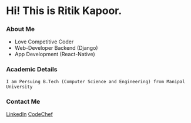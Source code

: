 # Hi! This is Ritik Kapoor.

###  About Me 

  - Love Competitive Coder
  - Web-Developer Backend (Django)
  - App Development (React-Native)
  

### Academic Details

    I am Persuing B.Tech (Computer Science and Engineering) from Manipal University
    

### Contact Me 

[LinkedIn](https://www.linkedin.com/in/ritik-kapoor-a13444174/)
[CodeChef](https://www.codechef.com/users/rk_221b)